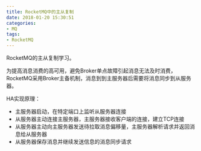 ```yaml
---
title: RocketMQ中的主从复制
date: 2018-01-20 15:30:51
categories: 
- MQ
tags:
- RocketMQ
---
```


RocketMQ的主从复制学习。

<!--more-->

为提高消息消费的高可用，避免Broker单点故障引起消息无法及时消费，RocketMQ采用Broker主备机制，消息到到主服务器后需要将消息同步到从服务器。

HA实现原理：

- 主服务器启动，在特定端口上监听从服务器连接
- 从服务器主动连接主服务器，主服务器接收客户端的连接，建立TCP连接
- 从服务器主动向主服务器发送待拉取消息偏移量，主服务器解析请求并返回消息给从服务器
- 从服务器保存消息并继续发送信息的消息同步请求

